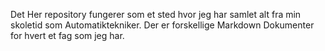 Det Her repository fungerer som et sted hvor jeg har samlet alt fra min skoletid som Automatiktekniker. Der er forskellige Markdown Dokumenter for hvert et fag som jeg har.
